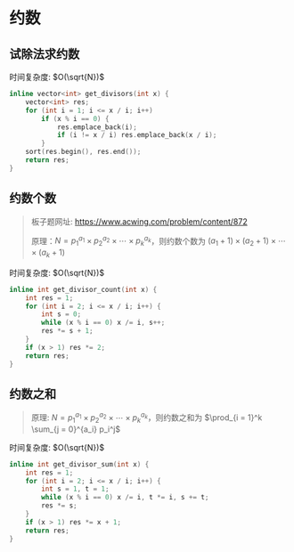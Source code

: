 # 约数

## 试除法求约数

时间复杂度: $O(\sqrt{N})$

```cpp
inline vector<int> get_divisors(int x) {
    vector<int> res;
    for (int i = 1; i <= x / i; i++)
        if (x % i == 0) {
            res.emplace_back(i);
            if (i != x / i) res.emplace_back(x / i);
        }
    sort(res.begin(), res.end());
    return res;
}
```

## 约数个数

> 板子题网址: https://www.acwing.com/problem/content/872
>
> 原理：$N = p_1^{a_1} \times p_2^{a_2} \times \cdots \times p_k^{a_k}$，则约数个数为 $(a_1 + 1) \times (a_2 + 1) \times \cdots \times (a_k + 1)$

时间复杂度: $O(\sqrt{N})$

```cpp
inline int get_divisor_count(int x) {
    int res = 1;
    for (int i = 2; i <= x / i; i++) {
        int s = 0;
        while (x % i == 0) x /= i, s++;
        res *= s + 1;
    }
    if (x > 1) res *= 2;
    return res;
}
```

## 约数之和

> 原理: $N = p_1^{a_1} \times p_2^{a_2} \times \cdots \times p_k^{a_k}$，则约数之和为 $\prod_{i = 1}^k \sum_{j = 0}^{a_i} p_i^j$

时间复杂度: $O(\sqrt{N})$

```cpp
inline int get_divisor_sum(int x) {
    int res = 1;
    for (int i = 2; i <= x / i; i++) {
        int s = 1, t = 1;
        while (x % i == 0) x /= i, t *= i, s += t;
        res *= s;
    }
    if (x > 1) res *= x + 1;
    return res;
}
```
